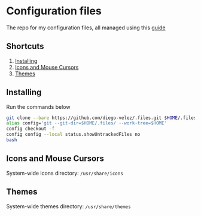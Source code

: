 # Configuration files
The repo for my configuration files, all managed using this [guide](https://www.atlassian.com/git/tutorials/dotfiles)

## Shortcuts
1. [Installing](#installing)
2. [Icons and Mouse Cursors](#icons-and-mouse-cursors)
3. [Themes](#themes)

## Installing
Run the commands below
```bash
git clone --bare https://github.com/diego-velez/.files.git $HOME/.files
alias config='git --git-dir=$HOME/.files/ --work-tree=$HOME'
config checkout -f
config config --local status.showUntrackedFiles no
bash
```

## Icons and Mouse Cursors
System-wide icons directory: `/usr/share/icons`

## Themes
System-wide themes directory: `/usr/share/themes`
